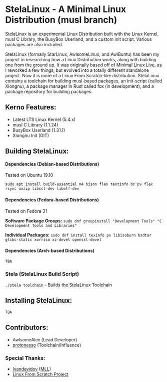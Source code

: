 # StelaLinux - A Minimal Linux Distribution (musl branch)
StelaLinux is an experimental Linux Distribution built with the Linux Kernel, musl C Library, the BusyBox Userland, and a custom init script. Various packages are also included.

StelaLinux (formally StarLinux, AwlsomeLinux, and AwlBuntu) has been my project in researching how a Linux Distribution works, along with building one from the ground up. It was originally based off of Minimal Linux Live, as I reworked a few things, but evolved into a totally different standalone project. Now it is more of a Linux From Scratch-like distribution. StelaLinux contains a toolchain for building musl-based packages, an init-script (called Xiongnu), a package manager in Rust called fox (in development), and a package repository for building packages. 

## Kerno Features:
- Latest LTS Linux Kernel (5.4.x)
- musl C Library (1.1.24)
- BusyBox Userland (1.31.1)
- Xiongnu Init (GIT)

## Building StelaLinux:
#### Dependencies (Debian-based Distributions)
Tested on Ubuntu 19.10

`sudo apt install build-essential m4 bison flex textinfo bc pv flex rsync unzip libssl-dev libelf-dev`

#### Dependencies (Fedora-based Distributions)
Tested on Fedora 31

**Software Package Groups:**
`sudo dnf groupinstall "Development Tools" "C Development Tools and Libraries"`

**Individual Packages:**
`sudo dnf install texinfo pv libisoburn bsdtar glibc-static xorriso xz-devel openssl-devel`

#### Dependencies (Arch-based Distributions)
`TBA`

### Stela (StelaLinux Build Script)
`./stela toolchain` - Builds the StelaLinux Toolchain

## Installing StelaLinux:
`TBA`

## Contributors:
* AwlsomeAlex (Lead Developer)
* [protonesso](https://github.com/protonesso) (Toolchain/Influence)

### Special Thanks:
* [Ivandavidov](https://github.com/ivandavidov) ([MLL](https://github.com/ivandavidov/minimal))
* [Linux From Scratch Project](http://www.linuxfromscratch.org/)


